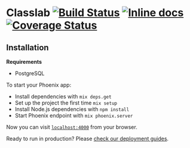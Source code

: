 # Classlab [![Build Status](https://travis-ci.org/classlab/classlab.svg?branch=master)](https://travis-ci.org/classlab/classlab) [![Inline docs](http://inch-ci.org/github/classlab/classlab.svg)](http://inch-ci.org/github/classlab/classlab) [![Coverage Status](https://coveralls.io/repos/github/classlab/classlab/badge.svg?branch=master)](https://coveralls.io/github/classlab/classlab?branch=master)

## Installation

**Requirements**

* PostgreSQL


To start your Phoenix app:

  * Install dependencies with `mix deps.get`
  * Set up the project the first time `mix setup`
  * Install Node.js dependencies with `npm install`
  * Start Phoenix endpoint with `mix phoenix.server`

Now you can visit [`localhost:4000`](http://localhost:4000) from your browser.

Ready to run in production? Please [check our deployment guides](http://www.phoenixframework.org/docs/deployment).
